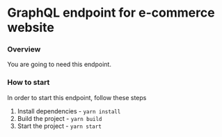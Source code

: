 # GraphQL endpoint for e-commerce website

### Overview

You are going to need this endpoint.

### How to start

In order to start this endpoint, follow these steps

1. Install dependencies - `yarn install`
2. Build the project - `yarn build`
3. Start the project - `yarn start`

